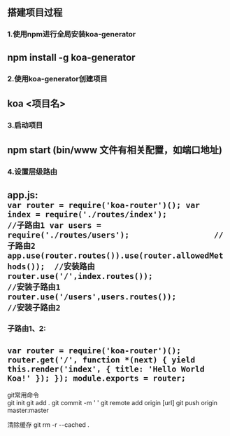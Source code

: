 ## 搭建项目过程  
### 1.使用npm进行全局安装koa-generator  
  npm install -g koa-generator
----
### 2.使用koa-generator创建项目  
  koa <项目名>
----
### 3.启动项目  
  npm start (bin/www 文件有相关配置，如端口地址)
----
### 4.设置层级路由  
app.js:  
`var router = require('koa-router')();
var index = require('./routes/index');                  //子路由1
var users = require('./routes/users');                  //子路由2
app.use(router.routes()).use(router.allowedMethods());  //安装路由
router.use('/',index.routes());                         //安装子路由1
router.use('/users',users.routes());                    //安装子路由2
`
----
### 子路由1、2:  
`
var router = require('koa-router')();
router.get('/', function *(next) {
  yield this.render('index', {
    title: 'Hello World Koa!'
  });
});
module.exports = router;
`
----
























git常用命令  
git init
git add .
git commit -m '  '
git remote add origin [url]
git push origin master:master


清除缓存
git rm -r --cached .
